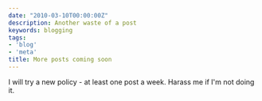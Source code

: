 ```yaml
---
date: "2010-03-10T00:00:00Z"
description: Another waste of a post
keywords: blogging
tags:
- 'blog'
- 'meta'
title: More posts coming soon
---
```

I will try a new policy - at least one post a week. Harass me if I'm not doing it.
